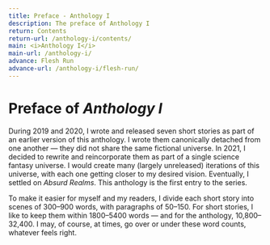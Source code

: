 ```yaml
---
title: Preface - Anthology I
description: The preface of Anthology I
return: Contents
return-url: /anthology-i/contents/
main: <i>Anthology I</i>
main-url: /anthology-i/
advance: Flesh Run
advance-url: /anthology-i/flesh-run/
---
```


# Preface of *Anthology I*
During 2019 and 2020, I wrote and released seven short stories as part of an earlier version of this anthology. I wrote them canonically detached from one another — they did not share the same fictional universe. In 2021, I decided to rewrite and reincorporate them as part of a single science fantasy universe. I would create many (largely unreleased) iterations of this universe, with each one getting closer to my desired vision. Eventually, I settled on *Absurd Realms*. This anthology is the first entry to the series.

To make it easier for myself and my readers, I divide each short story into scenes of 300–900 words, with paragraphs of 50–150. For short stories, I like to keep them within 1800–5400 words — and for the anthology, 10,800–32,400. I may, of course, at times, go over or under these word counts, whatever feels right.